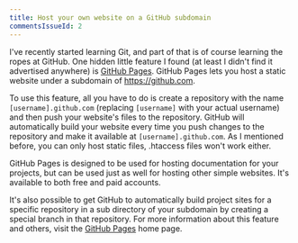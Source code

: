 ```yaml
---
title: Host your own website on a GitHub subdomain
commentsIssueId: 2
---
```


I've recently started learning Git, and part of that is of course learning the ropes at GitHub. One hidden little feature I found (at least I didn't find it advertised anywhere) is [GitHub Pages][]. GitHub Pages lets you host a static website under a subdomain of https://github.com.

To use this feature, all you have to do is create a repository with the name `[username].github.com` (replacing `[username]` with your actual username) and then push your website's files to the repository. GitHub will automatically build your website every time you push changes to the repository and make it available at `[username].github.com`. As I mentioned before, you can only host static files, .htaccess files won't work either.

GitHub Pages is designed to be used for hosting documentation for your projects, but can be used just as well for hosting other simple websites. It's available to both free and paid accounts.

It's also possible to get GitHub to automatically build project sites for a specific repository in a sub directory of your subdomain by creating a special branch in that repository. For more information about this feature and others, visit the [GitHub Pages][] home page.

[github pages]: https://pages.github.com/
